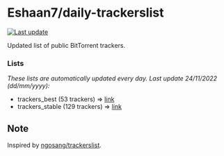 
# Eshaan7/daily-trackerslist 

[![Last update](https://img.shields.io/badge/Last%20update-24/11/2022-blue.svg)](#)

Updated list of public BitTorrent trackers.

### Lists
*These lists are automatically updated every day. Last update 24/11/2022 (_dd/mm/yyyy_):*

* trackers_best (53 trackers) => [link](https://raw.githubusercontent.com/eshaan7/daily-trackerslist/master/trackers_best.txt)
* trackers_stable (129 trackers) => [link](https://raw.githubusercontent.com/eshaan7/daily-trackerslist/master/trackers_stable.txt)

## Note

Inspired by [ngosang/trackerslist](https://github.com/ngosang/trackerslist).
